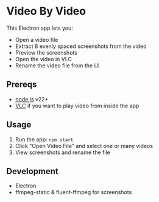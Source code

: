 # Video By Video

This Electron app lets you:
- Open a video file
- Extract 8 evenly spaced screenshots from the video
- Preview the screenshots
- Open the video in VLC
- Rename the video file from the UI

## Prereqs
- [node.js](https://nodejs.org/) v22+
- [VLC](https://www.videolan.org/vlc/) if you want to play video from inside the app

## Usage
1. Run the app: `npm start`
2. Click "Open Video File" and select one or many videos
3. View screenshots and rename the file

## Development
- Electron
- ffmpeg-static & fluent-ffmpeg for screenshots
